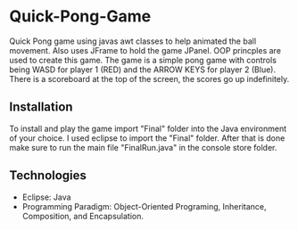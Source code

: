 # Quick-Pong-Game
Quick Pong game using javas awt classes to help animated the ball movement. Also uses JFrame to hold the game JPanel. OOP princples are used to create this game. The game is a simple pong game with controls being WASD for player 1 (RED) and the ARROW KEYS for player 2 (Blue). There is a scoreboard at the top of the screen, the scores go up indefinitely. 

## Installation
 
To install and play the game import "Final" folder into the Java environment of your choice. I used eclipse to import the "Final" folder. After that is done make sure to run the main file "FinalRun.java" in the console store folder. 

## Technologies

- Eclipse: Java
- Programming Paradigm: Object-Oriented Programing, Inheritance, Composition, and Encapsulation.
